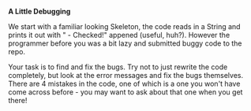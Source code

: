 <b> A Little Debugging </b>

We start with a familiar looking Skeleton, the code reads in a String and prints it out with " - Checked!" appened (useful, huh?). However the programmer before you was a bit lazy and submitted buggy code to the repo.

Your task is to find and fix the bugs. Try not to just rewrite the code completely, but look at the error messages and fix the bugs themselves. There are 4 mistakes in the code, one of which is a one you won't have come across before - you may want to ask about that one when you get there!